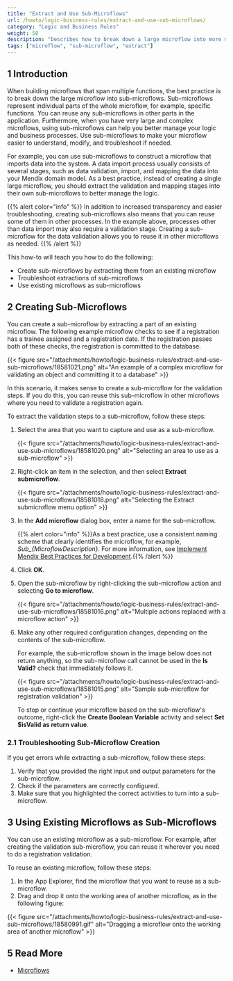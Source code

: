 ```yaml
---
title: "Extract and Use Sub-Microflows"
url: /howto/logic-business-rules/extract-and-use-sub-microflows/
category: "Logic and Business Rules"
weight: 50
description: "Describes how to break down a large microflow into more manageable parts."
tags: ["microflow", "sub-microflow", "extract"]
---
```


## 1 Introduction

When building microflows that span multiple functions, the best practice is to break down the large microflow into sub-microflows. Sub-microflows represent individual parts of the whole microflow, for example, specific functions. You can reuse any sub-microflows in other parts in the application. Furthermore, when you have very large and complex microflows, using sub-microflows can help you better manage your logic and business processes. Use sub-microflows to make your microflow easier to understand, modify, and troubleshoot if needed.

For example, you can use sub-microflows to construct a microflow that imports data into the system. A data import process usually consists of several stages, such as data validation, import, and mapping the data into your Mendix domain model. As a best practice, instead of creating a single large microflow, you should extract the validation and mapping stages into their own sub-microflows to better manage the logic. 

{{% alert color="info" %}}
In addition to increased transparency and easier troubleshooting, creating sub-microflows also means that you can reuse some of them in other processes. In the example above, processes other than data import may also require a validation stage. Creating a sub-microflow for the data validation allows you to reuse it in other microflows as needed.
{{% /alert %}}

This how-to will teach you how to do the following:

* Create sub-microflows by extracting them from an existing microflow
* Troubleshoot extractions of sub-microflows
* Use existing microflows as sub-microflows

## 2 Creating Sub-Microflows

You can create a sub-microflow by extracting a part of an existing microflow. The following example microflow checks to see if a registration has a trainee assigned and a registration date. If the registration passes both of these checks, the registration is committed to the database.

{{< figure src="/attachments/howto/logic-business-rules/extract-and-use-sub-microflows/18581021.png" alt="An example of a complex microflow for validating an object and committing it to a database" >}}

In this scenario, it makes sense to create a sub-microflow for the validation steps. If you do this, you can reuse this sub-microflow in other microflows where you need to validate a registration again.

To extract the validation steps to a sub-microflow, follow these steps:

1. Select the area that you want to capture and use as a sub-microflow.

    {{< figure src="/attachments/howto/logic-business-rules/extract-and-use-sub-microflows/18581020.png" alt="Selecting an area to use as a sub-microflow" >}}

2. Right-click an item in the selection, and then select **Extract submicroflow**.

    {{< figure src="/attachments/howto/logic-business-rules/extract-and-use-sub-microflows/18581018.png" alt="Selecting the Extract submicroflow menu option" >}}

3. In the **Add microflow** dialog box, enter a name for the sub-microflow.

    {{% alert color="info" %}}As a best practice, use a consistent naming scheme that clearly identifies the microflow, for example, *Sub_{MicroflowDescription}*. For more information, see [Implement Mendix Best Practices for Development](/howto/general/dev-best-practices/).{{% /alert %}}

4. Click **OK**.
5. Open the sub-microflow by right-clicking the sub-microflow action and selecting **Go to microflow**.

    {{< figure src="/attachments/howto/logic-business-rules/extract-and-use-sub-microflows/18581016.png" alt="Multiple actions replaced with a microflow action" >}}

6. Make any other required configuration changes, depending on the contents of the sub-microflow. 

    For example, the sub-microflow shown in the image below does not return anything, so the sub-microflow call cannot be used in the **Is Valid?** check that immediately follows it.

    {{< figure src="/attachments/howto/logic-business-rules/extract-and-use-sub-microflows/18581015.png" alt="Sample sub-microflow for registration validation" >}}

    To stop or continue your microflow based on the sub-microflow's outcome, right-click the **Create Boolean Variable** activity and select **Set $isValid as return value**.

### 2.1 Troubleshooting Sub-Microflow Creation

If you get errors while extracting a sub-microflow, follow these steps:

1. Verify that you provided the right input and output parameters for the sub-microflow.
2. Check if the parameters are correctly configured.
3. Make sure that you highlighted the correct activities to turn into a sub-microflow.

## 3 Using Existing Microflows as Sub-Microflows

You can use an existing microflow as a sub-microflow. For example, after creating the validation sub-microflow, you can reuse it wherever you need to do a registration validation.

To reuse an existing microflow, follow these steps:

1. In the App Explorer, find the microflow that you want to reuse as a sub-microflow.
2. Drag and drop it onto the working area of another microflow, as in the following figure:

{{< figure src="/attachments/howto/logic-business-rules/extract-and-use-sub-microflows/18580991.gif" alt="Dragging a microflow onto the working area of another microflow" >}}

## 5 Read More

* [Microflows](/refguide/microflows/)
